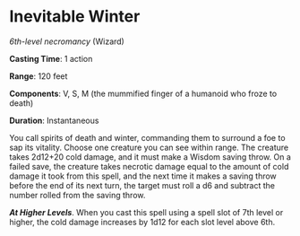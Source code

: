 # Inevitable Winter
*6th-level necromancy* (Wizard)

**Casting Time**: 1 action

**Range**: 120 feet

**Components**: V, S, M (the mummified finger of a humanoid who froze to death)

**Duration**: Instantaneous

You call spirits of death and winter, commanding them to surround a foe to sap its vitality. Choose one creature you can see within range. The creature takes 2d12+20 cold damage, and it must make a Wisdom saving throw. On a failed save, the creature takes necrotic damage equal to the amount of cold damage it took from this spell, and the next time it makes a saving throw before the end of its next turn, the target must roll a d6 and subtract the number rolled from the saving throw.

***At Higher Levels***. When you cast this spell using a spell slot of 7th level or higher, the cold damage increases by 1d12 for each slot level above 6th.
